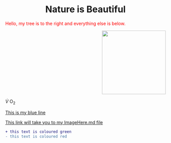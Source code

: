 <!DOCTYPE html>
<html>
<body>

<h1 align="center"> Nature is Beautiful </h1>

<p style=color:red;>Hello, my tree is to the right and everything else is below.</p>
<p align="right">
<img src=https://i.etsystatic.com/38519983/r/il/972abf/4292746776/il_fullxfull.4292746776_6qgz.jpg width=200>


 $\dot{V}$ O<sub>2 

<a href="">This is my blue line</a>

<a href="SubFolder1/ImageHere.md">This link will take you to my ImageHere.md file</a>
```diff
+ this text is coloured green
- this text is coloured red


